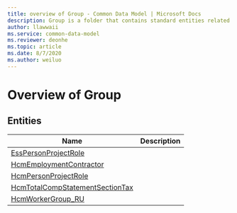 ```yaml
---
title: overview of Group - Common Data Model | Microsoft Docs
description: Group is a folder that contains standard entities related to the Common Data Model.
author: llawwaii
ms.service: common-data-model
ms.reviewer: deonhe
ms.topic: article
ms.date: 8/7/2020
ms.author: weiluo
---
```


# Overview of Group


## Entities

|Name|Description|
|---|---|
|[EssPersonProjectRole](EssPersonProjectRole.md)||
|[HcmEmploymentContractor](HcmEmploymentContractor.md)||
|[HcmPersonProjectRole](HcmPersonProjectRole.md)||
|[HcmTotalCompStatementSectionTax](HcmTotalCompStatementSectionTax.md)||
|[HcmWorkerGroup_RU](HcmWorkerGroup_RU.md)||
